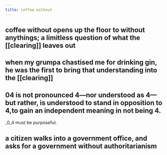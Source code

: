 ```yaml
---
title: coffee without
---
```


## coffee without opens up the floor to without anythings; a limitless question of what the [[clearing]] leaves out
## when my grumpa chastised me for drinking gin, he was the first to bring that understanding into the [[clearing]]
## 04 is not pronounced 4—nor understood as 4—but rather, is understood to stand in opposition to 4,to gain an independent meaning in not being 4.
_0_4 must be purposeful.
## a citizen walks into a government office, and asks for a government without authoritarianism
